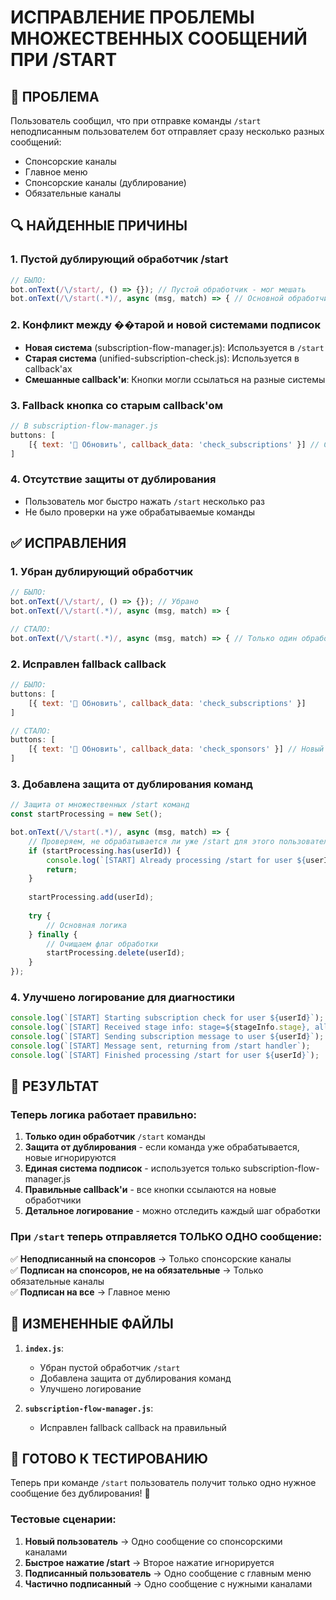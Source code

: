 # ИСПРАВЛЕНИЕ ПРОБЛЕМЫ МНОЖЕСТВЕННЫХ СООБЩЕНИЙ ПРИ /START

## 🐛 ПРОБЛЕМА

Пользователь сообщил, что при отправке команды `/start` неподписанным пользователем бот отправляет сразу несколько разных сообщений:
- Спонсорские каналы
- Главное меню  
- Спонсорские каналы (дублирование)
- Обязательные каналы

## 🔍 НАЙДЕННЫЕ ПРИЧИНЫ

### 1. **Пустой дублирующий обработчик /start**
```javascript
// БЫЛО:
bot.onText(/\/start/, () => {}); // Пустой обработчик - мог мешать
bot.onText(/\/start(.*)/, async (msg, match) => { // Основной обработчик
```

### 2. **Конфликт между ��тарой и новой системами подписок**
- **Новая система** (subscription-flow-manager.js): Используется в `/start`
- **Старая система** (unified-subscription-check.js): Используется в callback'ах
- **Смешанные callback'и**: Кнопки могли ссылаться на разные системы

### 3. **Fallback кнопка со старым callback'ом**
```javascript
// В subscription-flow-manager.js
buttons: [
    [{ text: '🔄 Обновить', callback_data: 'check_subscriptions' }] // Старый callback!
]
```

### 4. **Отсутствие защиты от дублирования**
- Пользователь мог быстро нажать `/start` несколько раз
- Не было проверки на уже обрабатываемые команды

## ✅ ИСПРАВЛЕНИЯ

### 1. **Убран дублирующий обработчик**
```javascript
// БЫЛО:
bot.onText(/\/start/, () => {}); // Убрано
bot.onText(/\/start(.*)/, async (msg, match) => {

// СТАЛО:
bot.onText(/\/start(.*)/, async (msg, match) => { // Только один обработчик
```

### 2. **Исправлен fallback callback**
```javascript
// БЫЛО:
buttons: [
    [{ text: '🔄 Обновить', callback_data: 'check_subscriptions' }]
]

// СТАЛО:
buttons: [
    [{ text: '🔄 Обновить', callback_data: 'check_sponsors' }] // Новый callback
]
```

### 3. **Добавлена защита от дублирования команд**
```javascript
// Защита от множественных /start команд
const startProcessing = new Set();

bot.onText(/\/start(.*)/, async (msg, match) => {
    // Проверяем, не обрабатывается ли уже /start для этого пользователя
    if (startProcessing.has(userId)) {
        console.log(`[START] Already processing /start for user ${userId}, ignoring duplicate`);
        return;
    }
    
    startProcessing.add(userId);
    
    try {
        // Основная логика
    } finally {
        // Очищаем флаг обработки
        startProcessing.delete(userId);
    }
});
```

### 4. **Улучшено логирование для диагностики**
```javascript
console.log(`[START] Starting subscription check for user ${userId}`);
console.log(`[START] Received stage info: stage=${stageInfo.stage}, allCompleted=${stageInfo.allCompleted}`);
console.log(`[START] Sending subscription message to user ${userId}`);
console.log(`[START] Message sent, returning from /start handler`);
console.log(`[START] Finished processing /start for user ${userId}`);
```

## 🎯 РЕЗУЛЬТАТ

### Теперь логика работает правильно:

1. **Только один обработчик** `/start` команды
2. **Защита от дублирования** - если команда уже обрабатывается, новые игнорируются
3. **Единая система подписок** - используется только subscription-flow-manager.js
4. **Правильные callback'и** - все кнопки ссылаются на новые обработчики
5. **Детальное логирование** - можно отследить каждый шаг обработки

### При `/start` теперь отправляется ТОЛЬКО ОДНО сообщение:

✅ **Неподписанный на спонсоров** → Только спонсорские каналы  
✅ **Подписан на спонсоров, не на обязательные** → Только обязательные каналы  
✅ **Подписан на все** → Главное меню  

## 🔧 ИЗМЕНЕННЫЕ ФАЙЛЫ

1. **`index.js`**:
   - Убран пустой обработчик `/start`
   - Добавлена защита от дублирования команд
   - Улучшено логирование

2. **`subscription-flow-manager.js`**:
   - Исправлен fallback callback на правильный

## 🚀 ГОТОВО К ТЕСТИРОВАНИЮ

Теперь при команде `/start` пользователь получит только одно нужное сообщение без дублирования! 🎉

### Тестовые сценарии:
1. **Новый пользователь** → Одно сообщение со спонсорскими каналами
2. **Быстрое нажатие /start** → Второе нажатие игнорируется
3. **Подписанный пользователь** → Одно сообщение с главным меню
4. **Частично подписанный** → Одно сообщение с нужными каналами
